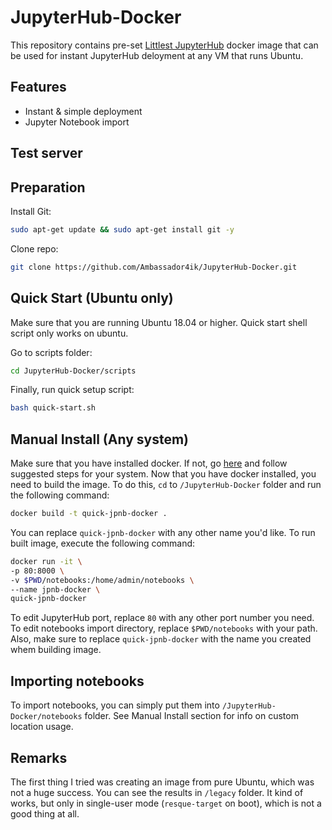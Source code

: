 # JupyterHub-Docker

This repository contains pre-set [Littlest JupyterHub](https://tljh.jupyter.org/en/latest/) docker image that can be used for instant JupyterHub deloyment at any VM that runs Ubuntu.

## Features

- Instant & simple deployment
- Jupyter Notebook import

## Test server


## Preparation
Install Git:
```sh
sudo apt-get update && sudo apt-get install git -y
```
Clone repo:
```sh
git clone https://github.com/Ambassador4ik/JupyterHub-Docker.git
```

## Quick Start (Ubuntu only)
Make sure that you are running Ubuntu 18.04 or higher. Quick start shell script only works on ubuntu.

Go to scripts folder:
```sh
cd JupyterHub-Docker/scripts
```
Finally, run quick setup script:
```sh
bash quick-start.sh
```



## Manual Install (Any system)
Make sure that you have installed docker. If not, go [here](https://docs.docker.com/get-docker/) and follow suggested steps for your system.
Now that you have docker installed, you need to build the image.
To do this, `cd` to `/JupyterHub-Docker` folder and run the following command:
```sh
docker build -t quick-jpnb-docker .
```
You can replace `quick-jpnb-docker` with any other name you'd like.
To run built image, execute the following command:
```sh
docker run -it \
-p 80:8000 \
-v $PWD/notebooks:/home/admin/notebooks \
--name jpnb-docker \
quick-jpnb-docker
```
To edit JupyterHub port, replace `80` with any other port number you need.
To edit notebooks import directory, replace `$PWD/notebooks` with your path.
Also, make sure to replace `quick-jpnb-docker` with the name you created whem building image.

## Importing notebooks
To import notebooks, you can simply put them into `/JupyterHub-Docker/notebooks` folder.
See Manual Install section for info on custom location usage.

## Remarks
The first thing I tried was creating an image from pure Ubuntu, which was not a huge success. You can see the results in `/legacy` folder. It kind of works, but only in single-user mode (`resque-target` on boot), which is not a good thing at all.
